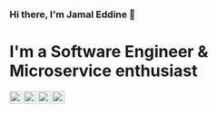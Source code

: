 ### Hi there, I'm Jamal Eddine 👋

# I'm a Software Engineer & Microservice enthusiast


[<img align="left" alt="jamalsahri | Twitter" width="22px" src="https://img.icons8.com/fluent/48/000000/twitter.png" />][twitter]
[<img align="left" alt="jamalsahri | LinkedIn" width="22px" src="https://img.icons8.com/fluent/48/000000/linkedin.png" />][linkedin]
[<img align="left" alt="jamalsahri | Instagram" width="22px" src="https://img.icons8.com/fluent/48/000000/instagram-new.png" />][instagram]
[<img align="left" alt="jamalsahri | Facebook" width="22px" src="https://img.icons8.com/fluent/96/000000/facebook-new.png" />][facebook]

<br />


[linkedin]: https://www.linkedin.com/in/jamal-eddine-sahri/
[twitter]: https://twitter.com/jamalsahri1
[instagram]: https://www.instagram.com/jamal.sahri/?hl=fr
[facebook]: https://www.facebook.com/jamal.sahri.90

